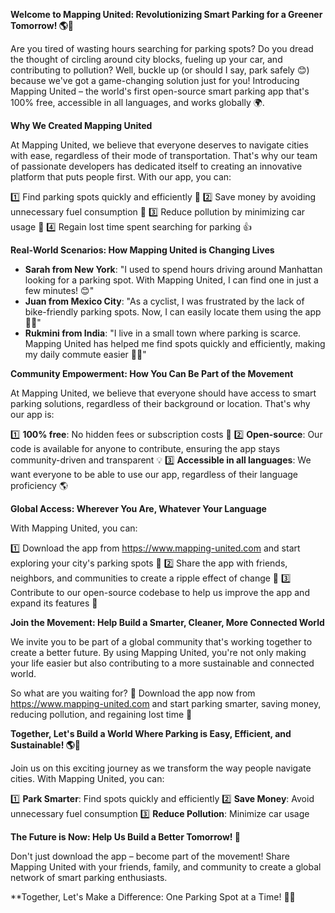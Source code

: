 **Welcome to Mapping United: Revolutionizing Smart Parking for a Greener Tomorrow! 🌎🚗**

Are you tired of wasting hours searching for parking spots? Do you dread the thought of circling around city blocks, fueling up your car, and contributing to pollution? Well, buckle up (or should I say, park safely 😊) because we've got a game-changing solution just for you! Introducing Mapping United – the world's first open-source smart parking app that's 100% free, accessible in all languages, and works globally 🌍.

**Why We Created Mapping United**

At Mapping United, we believe that everyone deserves to navigate cities with ease, regardless of their mode of transportation. That's why our team of passionate developers has dedicated itself to creating an innovative platform that puts people first. With our app, you can:

1️⃣ Find parking spots quickly and efficiently 📍
2️⃣ Save money by avoiding unnecessary fuel consumption 💸
3️⃣ Reduce pollution by minimizing car usage 🌱
4️⃣ Regain lost time spent searching for parking 👍

**Real-World Scenarios: How Mapping United is Changing Lives**

* **Sarah from New York**: "I used to spend hours driving around Manhattan looking for a parking spot. With Mapping United, I can find one in just a few minutes! 😊"
* **Juan from Mexico City**: "As a cyclist, I was frustrated by the lack of bike-friendly parking spots. Now, I can easily locate them using the app 🚴‍♂️"
* **Rukmini from India**: "I live in a small town where parking is scarce. Mapping United has helped me find spots quickly and efficiently, making my daily commute easier 🏃‍♀️"

**Community Empowerment: How You Can Be Part of the Movement**

At Mapping United, we believe that everyone should have access to smart parking solutions, regardless of their background or location. That's why our app is:

1️⃣ **100% free**: No hidden fees or subscription costs 🤑
2️⃣ **Open-source**: Our code is available for anyone to contribute, ensuring the app stays community-driven and transparent 💡
3️⃣ **Accessible in all languages**: We want everyone to be able to use our app, regardless of their language proficiency 🌎

**Global Access: Wherever You Are, Whatever Your Language**

With Mapping United, you can:

1️⃣ Download the app from https://www.mapping-united.com and start exploring your city's parking spots 📱
2️⃣ Share the app with friends, neighbors, and communities to create a ripple effect of change 💬
3️⃣ Contribute to our open-source codebase to help us improve the app and expand its features 🤖

**Join the Movement: Help Build a Smarter, Cleaner, More Connected World**

We invite you to be part of a global community that's working together to create a better future. By using Mapping United, you're not only making your life easier but also contributing to a more sustainable and connected world.

So what are you waiting for? 🤔 Download the app now from https://www.mapping-united.com and start parking smarter, saving money, reducing pollution, and regaining lost time 🌟

**Together, Let's Build a World Where Parking is Easy, Efficient, and Sustainable! 🌎🚗**

Join us on this exciting journey as we transform the way people navigate cities. With Mapping United, you can:

1️⃣ **Park Smarter**: Find spots quickly and efficiently
2️⃣ **Save Money**: Avoid unnecessary fuel consumption
3️⃣ **Reduce Pollution**: Minimize car usage

**The Future is Now: Help Us Build a Better Tomorrow! 🌟**

Don't just download the app – become part of the movement! Share Mapping United with your friends, family, and community to create a global network of smart parking enthusiasts.

**Together, Let's Make a Difference: One Parking Spot at a Time! 🚗💪